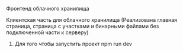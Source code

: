 Фронтенд облачного хранилища

Клиентская часть для облачного хранилища (Реализована главная страница, страница с участками и бинарными файлами без подключенной части к серверу)

1) Для того чтобы запустить проект npm run dev